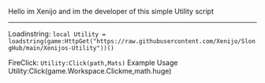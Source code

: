 Hello im Xenijo and im the developer of this simple Utility script 


------
Loadinstring:
```local Utility = loadstring(game:HttpGet("https://raw.githubusercontent.com/Xenijo/SlongHub/main/Xenijos-Utility"))()```

FireClick: ```Utility:Click(path,Mats)```
Example Usage
Utility:Click(game.Workspace.Clickme,math.huge)

